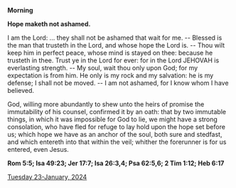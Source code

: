 **Morning**

**Hope maketh not ashamed.**
 
I am the Lord: ... they shall not be ashamed that wait for me. -- Blessed is the man that trusteth in the Lord, and whose hope the Lord is. -- Thou wilt keep him in perfect peace, whose mind is stayed on thee: because he trusteth in thee. Trust ye in the Lord for ever: for in the Lord JEHOVAH is everlasting strength. -- My soul, wait thou only upon God; for my expectation is from him. He only is my rock and my salvation: he is my defense; I shall not be moved. -- I am not ashamed, for I know whom I have believed.
 
God, willing more abundantly to shew unto the heirs of promise the immutability of his counsel, confirmed it by an oath: that by two immutable things, in which it was impossible for God to lie, we might have a strong consolation, who have fled for refuge to lay hold upon the hope set before us; which hope we have as an anchor of the soul, both sure and stedfast, and which entereth into that within the veil; whither the forerunner is for us entered, even Jesus.  

**Rom 5:5; Isa 49:23; Jer 17:7; Isa 26:3,4; Psa 62:5,6; 2 Tim 1:12; Heb 6:17**

[Tuesday 23-January, 2024](https://t.me/daily_light)

